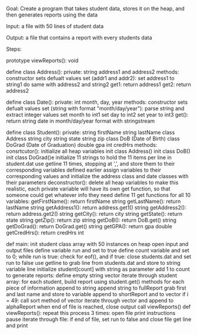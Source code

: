 Goal: Create a program that takes student data, stores it on the heap, and then generates reports using the data

Input: a file with 50 lines of student data

Output: a file that contains a report with every students data

Steps:

prototype viewReports(): void

define class Address():
	private:
		string address1 and address2
	methods:
		constructor sets defualt values
		set (addr1 and addr2):
			set address1 to string1
			do same with address2 and string2
		get1: return address1
		get2: return address2

define class Date():
	private:
		int month, day, year
	methods:
		constructor sets defualt values
		set (string with format "month/day/year"):
			parse string and extract integer values
			set month to int1
			set day to int2
			set year to int3
		get(): return string date in month/day/year format with stringstream

define class Student():
	private:
		string firstName
		string lastName
		class Address
		string city
		string state
		string zip
		class DoB (Date of Birth)
		class DoGrad (Date of Graduation)
		double gpa
		int credHrs
	methods:
		consrtcutor():
			initialize all heap variables
			init class Address()
			init class DoB()
			init class DoGrad()e
			initialize 11 strings to hold the 11 items per line in student.dat
			use getline 11 times, stopping at ',', and store them to their corresponding variables defined earlier
			assign variables to their corresponding values and initialize the address class and date classes with their parameters
		deconstructor(): delete all heap variables
		to make this realistic, each private variable will have its own get function, so that someone could get whatever info they need
		define 11 get functions for all 10 variables:
		getFirstName(): return firstName string
		getLastName(): return lastName string
		getAddress1(): return address.get1() string
		getAddress2(): return address.get2() string
		getCity(): return city string
		getState(): return state string
		getZip(): return zip string
		getDoB(): return DoB.get() string
		getDoGrad(): return DoGrad.get() string
		getGPA(): return gpa double
		getCredHrs(): return credHrs int

def main:
	init student class array with 50 instances on heap
	open input and output files
	define variable run and set to true
	define count variable and set to 0;
	while run is true:
		check for eof(), and if true: close students.dat and set run to false
		use getline to grab line from students.dat and store to string variable line
		initialize student[count] with string as parameter
		add 1 to count 
	to generate reports:
	define empty string vector
	iterate through student array:
		for each student, build report using student.get() methods for each piece of information
		append to string
		append string to fullReport
		grab first and last name and store to variable
		append to shortReport and to vector
		if i = 49:
			call sort method of vector
			iterate through vector and append to alphaReport
	when end of file is reached, close output
	call viewReports()
def viewReports():
	repeat this process 3 times:
	open file
	print instructions
	pause
	iterate through file:
		if end of file, set run to false and close file
		get line and print











